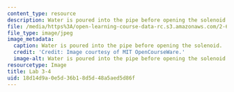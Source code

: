 ```yaml
---
content_type: resource
description: Water is poured into the pipe before opening the solenoid.
file: /media/https%3A/open-learning-course-data-rc.s3.amazonaws.com/2-672-project-laboratory-spring-2009/18d14d9a0e5d36b18d5d48a5aed5d86f_lab3-4.jpg
file_type: image/jpeg
image_metadata:
  caption: Water is poured into the pipe before opening the solenoid.
  credit: 'Credit: Image courtesy of MIT OpenCourseWare.'
  image-alt: Water is poured into the pipe before opening the solenoid.
resourcetype: Image
title: Lab 3-4
uid: 18d14d9a-0e5d-36b1-8d5d-48a5aed5d86f
---
```

